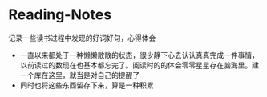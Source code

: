 # Reading-Notes
记录一些读书过程中发现的好词好句，心得体会

- 一直以来都处于一种懒懒散散的状态，很少静下心去认认真真完成一件事情，以前读过的数现在也基本都忘完了。阅读时的的体会零零星星存在脑海里。建一个库在这里，就当是对自己的提醒了
- 同时也将这些东西留存下来，算是一种积累
